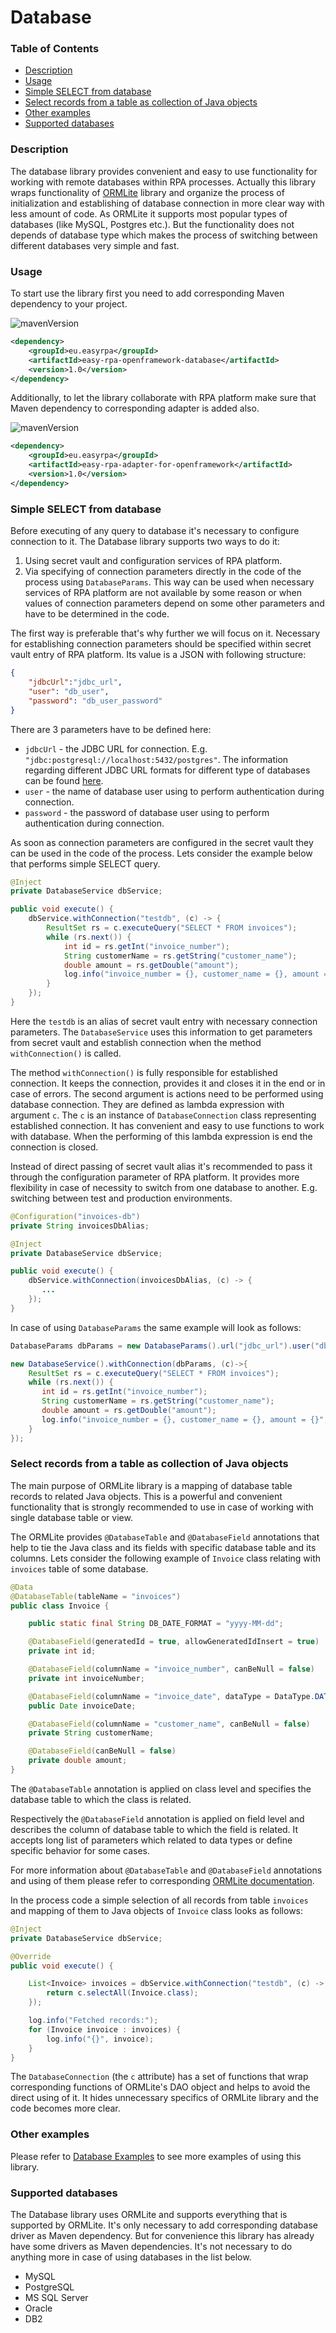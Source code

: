 # Database

### Table of Contents
* [Description](#description)
* [Usage](#usage)
* [Simple SELECT from database](#simple-select-from-database)
* [Select records from a table as collection of Java objects](#select-records-from-a-table-as-collection-of-java-objects)
* [Other examples](#other-examples)
* [Supported databases](#supported-databases)

### Description

The database library provides convenient and easy to use functionality for working with remote databases within RPA
processes. Actually this library wraps functionality of [ORMLite](https://ormlite.com) library and organize the process 
of initialization and establishing of database connection in more clear way with less amount of code. As ORMLite it 
supports most popular types of databases (like MySQL, Postgres etc.). But the functionality does not depends of 
database type which makes the process of switching between different databases very simple and fast.

### Usage

To start use the library first you need to add corresponding Maven dependency to your project.

![mavenVersion](https://img.shields.io/maven-central/v/eu.easyrpa/easy-rpa-openframework-database)
```xml
<dependency>
    <groupId>eu.easyrpa</groupId>
    <artifactId>easy-rpa-openframework-database</artifactId>
    <version>1.0</version>
</dependency>
```

Additionally, to let the library collaborate with RPA platform make sure that Maven dependency to corresponding adapter 
is added also. 

![mavenVersion](https://img.shields.io/maven-central/v/eu.easyrpa/easy-rpa-adapter-for-openframework)
```xml
<dependency>
    <groupId>eu.easyrpa</groupId>
    <artifactId>easy-rpa-adapter-for-openframework</artifactId>
    <version>1.0</version>
</dependency>
```


### Simple SELECT from database

Before executing of any query to database it's necessary to configure connection to it. The Database library supports 
two ways to do it:
1. Using secret vault and configuration services of RPA platform.
2. Via specifying of connection parameters directly in the code of the process using `DatabaseParams`. This way can be 
used when necessary services of RPA platform are not available by some reason or when values of connection parameters 
depend on some other parameters and have to be determined in the code. 

The first way is preferable that's why further we will focus on it. Necessary for establishing connection parameters
should be specified within secret vault entry of RPA platform. Its value is a JSON with following structure:
```json
{
    "jdbcUrl":"jdbc_url",
    "user": "db_user",
    "password": "db_user_password"
}
```

There are 3 parameters have to be defined here:
* `jdbcUrl` - the JDBC URL for connection. E.g. `"jdbc:postgresql://localhost:5432/postgres"`. The information 
regarding different JDBC URL formats for different type of databases can be found 
[here](https://www.baeldung.com/java-jdbc-url-format).
* `user` - the name of database user using to perform authentication during connection.
* `password` -  the password of database user using to perform authentication during connection.

As soon as connection parameters are configured in the secret vault they can be used in the code of the process. Lets 
consider the example below that performs simple SELECT query. 
```java
@Inject
private DatabaseService dbService;

public void execute() {
    dbService.withConnection("testdb", (c) -> {
        ResultSet rs = c.executeQuery("SELECT * FROM invoices");
        while (rs.next()) {
            int id = rs.getInt("invoice_number");
            String customerName = rs.getString("customer_name");
            double amount = rs.getDouble("amount");
            log.info("invoice_number = {}, customer_name = {}, amount = {}", id, customerName, amount);
        }
    });
}
```
Here the `testdb` is an alias of secret vault entry with necessary connection parameters. The `DatabaseService` uses 
this information to get parameters from secret vault and establish connection when the method `withConnection()` is 
called. 

The method `withConnection()` is fully responsible for established connection. It keeps the connection, provides it 
and closes it in the end or in case of errors. The second argument is actions need to be performed using database 
connection. They are defined as lambda expression with argument `c`. The `c` is an instance of `DatabaseConnection` 
class representing established connection. It has convenient and easy to use functions to work with database. When 
the performing of this lambda expression is end the connection is closed.

Instead of direct passing of secret vault alias it's recommended to pass it through the configuration parameter of RPA 
platform. It provides more flexibility in case of necessity to switch from one database to another. E.g. switching 
between test and production environments.      
```java
@Configuration("invoices-db")
private String invoicesDbAlias;

@Inject
private DatabaseService dbService;

public void execute() {
    dbService.withConnection(invoicesDbAlias, (c) -> {
       ...
    });
}
```

In case of using `DatabaseParams` the same example will look as follows:
```java
DatabaseParams dbParams = new DatabaseParams().url("jdbc_url").user("db_user").pass("db_user_password");

new DatabaseService().withConnection(dbParams, (c)->{
    ResultSet rs = c.executeQuery("SELECT * FROM invoices");
    while (rs.next()) {
       int id = rs.getInt("invoice_number");
       String customerName = rs.getString("customer_name");
       double amount = rs.getDouble("amount");
       log.info("invoice_number = {}, customer_name = {}, amount = {}", id, customerName, amount);
    }
});
```   

### Select records from a table as collection of Java objects

The main purpose of ORMLite library is a mapping of database table records to related Java objects. This is a powerful 
and convenient functionality that is strongly recommended to use in case of working with single database table or view.

The ORMLite provides `@DatabaseTable` and `@DatabaseField` annotations that help to tie the Java class and its 
fields with specific database table and its columns. Lets consider the following example of `Invoice` class 
relating with `invoices` table of some database.
```java
@Data
@DatabaseTable(tableName = "invoices")
public class Invoice {

    public static final String DB_DATE_FORMAT = "yyyy-MM-dd";

    @DatabaseField(generatedId = true, allowGeneratedIdInsert = true)
    private int id;

    @DatabaseField(columnName = "invoice_number", canBeNull = false)
    private int invoiceNumber;

    @DatabaseField(columnName = "invoice_date", dataType = DataType.DATE, format = DB_DATE_FORMAT)
    public Date invoiceDate;

    @DatabaseField(columnName = "customer_name", canBeNull = false)
    private String customerName;

    @DatabaseField(canBeNull = false)
    private double amount;
}
```

The `@DatabaseTable` annotation is applied on class level and specifies the database table to which the class is 
related. 

Respectively the `@DatabaseField` annotation is applied on field level and describes the column of database table to 
which the field is related. It accepts long list of parameters which related to data types or define specific behavior 
for some cases. 

For more information about `@DatabaseTable` and `@DatabaseField` annotations and using of them please refer to 
corresponding [ORMLite documentation](https://ormlite.com/javadoc/ormlite-core/doc-files/ormlite.html#Class-Setup).
 
In the process code a simple selection of all records from table `invoices` and mapping of them to Java objects 
of `Invoice` class looks as follows:
```java
@Inject
private DatabaseService dbService;

@Override
public void execute() {

    List<Invoice> invoices = dbService.withConnection("testdb", (c) -> {
        return c.selectAll(Invoice.class);
    });

    log.info("Fetched records:");
    for (Invoice invoice : invoices) {
        log.info("{}", invoice);
    }
}
```

The `DatabaseConnection` (the `c` attribute) has a set of functions that wrap corresponding functions of ORMLite's DAO 
object and helps to avoid the direct using of it. It hides unnecessary specifics of ORMLite library and the 
code becomes more clear. 

### Other examples

Please refer to [Database Examples](../../examples#database) to see more examples of using this library.

### Supported databases

The Database library uses ORMLite and supports everything that is supported by ORMLite. It's only necessary to add 
corresponding database driver as Maven dependency. But for convenience this library has already have some drivers as 
Maven dependencies. It's not necessary to do anything more in case of using databases in the list below.
* MySQL
* PostgreSQL
* MS SQL Server
* Oracle
* DB2
